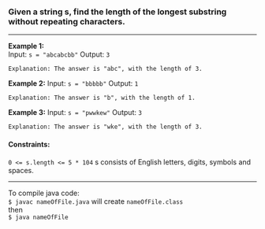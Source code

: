 

### Given a string s, find the length of the longest substring without repeating characters.
---
**Example 1:**      
Input: `s = "abcabcbb"`
Output: `3`
```
Explanation: The answer is "abc", with the length of 3.
```
**Example 2:**
Input: `s = "bbbbb"`
Output: `1`
```
Explanation: The answer is "b", with the length of 1.
```

**Example 3:**
Input: `s = "pwwkew"`
Output: `3`
```
Explanation: The answer is "wke", with the length of 3. 
```
#### Constraints:
`0 <= s.length <= 5 * 104`
s consists of English letters, digits, symbols and spaces.

---
To compile java code: <br>
`$ javac nameOfFile.java` will create `nameOfFile.class` <br>
then <br>
`$ java nameOfFile` <br>
